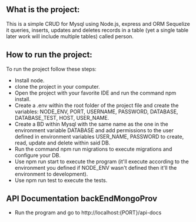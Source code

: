 ## What is the project:

This is a simple CRUD for Mysql using Node.js, express and ORM Sequelize it queries, inserts, updates and deletes records in a table (yet a single table later work will include multiple tables) called person.

## How to run the project:

To run the project follow these steps:  
- Install node.  
- clone the project in your computer.  
- Open the project with your favorite IDE and run the command npm install.  
- Create a .env within the root folder of the project file and create the variables: NODE_ENV, PORT, USERNAME, PASSWORD, DATABASE, DATABASE_TEST, HOST, USER_NAME.  
- Create a BD within Mysql with the same name as the one in the environment variable DATABASE and add permissions to the user defined in environment variables USER_NAME, PASSWORD to create, read, update and delete within said DB.  
- Run the command npm run migrations to execute migrations and configure your DB.
- Use npm run start to execute the program (it'll execute according to the environment you defined if NODE_ENV wasn't defined then it'll the environment to development).  
- Use npm run test to execute the tests.  

## API Documentation backEndMongoProv

- Run the program and go to http://localhost:{PORT}/api-docs